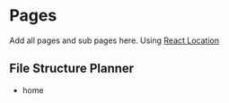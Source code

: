 # Pages

Add all pages and sub pages here. Using [React Location](https://react-location.tanstack.com/overview)

## File Structure Planner

- home
